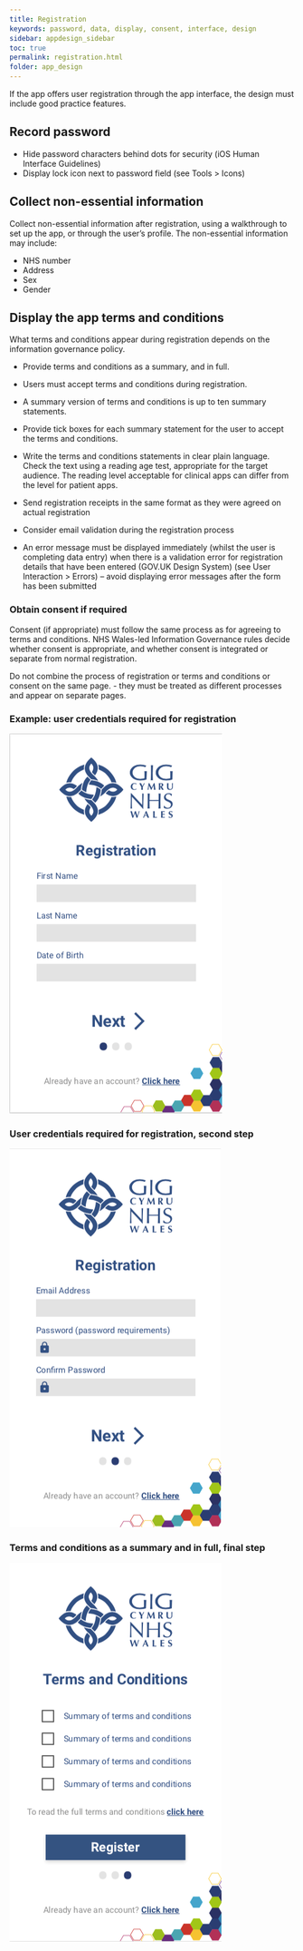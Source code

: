 ```yaml
---
title: Registration
keywords: password, data, display, consent, interface, design
sidebar: appdesign_sidebar
toc: true
permalink: registration.html
folder: app_design 
---
```


If the app offers user registration through the app interface, the design must include good practice features.

## Record password
* Hide password characters behind dots for security (iOS Human Interface Guidelines)  
* Display lock icon next to password field (see Tools > Icons)  

## Collect non-essential information 

Collect non-essential information after registration, using a walkthrough to set up the app, or through the user’s profile. The non-essential information may include:  
* NHS number
* Address
* Sex 
* Gender

## Display the app terms and conditions  
What terms and conditions appear during registration depends on the information governance policy.

* Provide terms and conditions as a summary, and in full.
* Users must accept terms and conditions during registration.
* A summary version of terms and conditions is up to ten summary statements.
* Provide tick boxes for each summary statement for the user to accept the terms and conditions.
* Write the terms and conditions statements in clear plain language. Check the text using a reading age test, appropriate for the target audience. The reading level acceptable for clinical apps can differ from the level for patient apps. 
* Send registration receipts in the same format as they were agreed on actual registration

* Consider email validation during the registration process
* An error message must be displayed immediately (whilst the user is completing data entry) when there is a validation error for registration details that have been entered (GOV.UK Design System) (see User Interaction > Errors) – avoid displaying error messages after the form has been submitted

### Obtain consent if required

Consent (if appropriate) must follow the same process as for agreeing to terms and conditions. NHS Wales-led Information Governance rules decide whether consent is appropriate, and whether consent is integrated or separate from normal registration.  

Do not combine the process of registration or terms and conditions or consent on the same page. - they must be treated as different processes and appear on separate pages.  

### Example: user credentials required for registration

<img class="img-responsive img-thumbnail" src="/images/examples/design-standards-access-registration1.png">

### User credentials required for registration, second step

<img class="img-responsive img-thumbnail" src="/images/examples/design-standards-access-registration2.png">

### Terms and conditions as a summary and in full, final step 

<img class="img-responsive img-thumbnail" src="/images/examples/design-standards-access-registration3.png">
